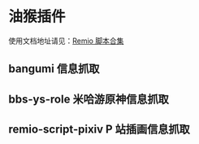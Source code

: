 # 油猴插件

使用文档地址请见：[Remio 脚本合集](https://docs.kasuie.cc/script)

## bangumi 信息抓取

## bbs-ys-role 米哈游原神信息抓取

## remio-script-pixiv P 站插画信息抓取
